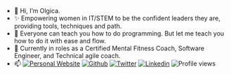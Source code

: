 - 👋 Hi, I’m Olgica.
- ✨ Empowering women in IT/STEM to be the confident leaders they are, providing tools, techniques and path.
- 🌱 Everyone can teach you how to do programming. But let me teach you how to do it with ease and flow. 
- 💞️ Currently in roles as a Certified Mental Fitness Coach, Software Engineer, and Technical agile coach.
- 📫  [![Personal Website](https://img.shields.io/badge/-Website-red?style=flat&logo=appveyor&logoColor=white)](http://ondjuric.com)
[![Github](https://img.shields.io/badge/-Github-000?style=flat&logo=Github&logoColor=white)](https://github.com/ondjuric)
[![Twitter](https://img.shields.io/badge/-Twitter-blue?style=blue&logo=Twitter&logoColor=white)](https://twitter.com/ondjuric)
[![Linkedin](https://img.shields.io/badge/-LinkedIn-blue?style=flat&logo=Linkedin&logoColor=white)](https://www.linkedin.com/in/olgicadjuric/)
![Profile views](https://gpvc.arturio.dev/ondjuric)

<!---
ondjuric/ondjuric is a ✨ special ✨ repository because its `README.md` (this file) appears on your GitHub profile.
You can click the Preview link to take a look at your changes.
--->
